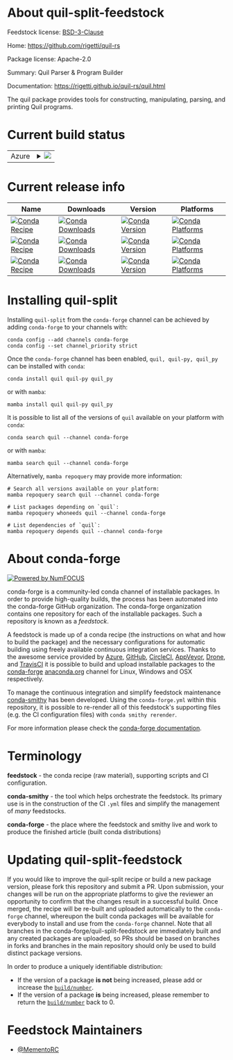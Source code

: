 About quil-split-feedstock
==========================

Feedstock license: [BSD-3-Clause](https://github.com/conda-forge/quil-split-feedstock/blob/main/LICENSE.txt)

Home: https://github.com/rigetti/quil-rs

Package license: Apache-2.0

Summary: Quil Parser & Program Builder

Documentation: https://rigetti.github.io/quil-rs/quil.html

The quil package provides tools for constructing, manipulating, parsing, and printing Quil programs.


Current build status
====================


<table>
    
  <tr>
    <td>Azure</td>
    <td>
      <details>
        <summary>
          <a href="https://dev.azure.com/conda-forge/feedstock-builds/_build/latest?definitionId=22241&branchName=main">
            <img src="https://dev.azure.com/conda-forge/feedstock-builds/_apis/build/status/quil-split-feedstock?branchName=main">
          </a>
        </summary>
        <table>
          <thead><tr><th>Variant</th><th>Status</th></tr></thead>
          <tbody><tr>
              <td>linux_64_numpy1.22python3.10.____cpython</td>
              <td>
                <a href="https://dev.azure.com/conda-forge/feedstock-builds/_build/latest?definitionId=22241&branchName=main">
                  <img src="https://dev.azure.com/conda-forge/feedstock-builds/_apis/build/status/quil-split-feedstock?branchName=main&jobName=linux&configuration=linux%20linux_64_numpy1.22python3.10.____cpython" alt="variant">
                </a>
              </td>
            </tr><tr>
              <td>linux_64_numpy1.22python3.8.____cpython</td>
              <td>
                <a href="https://dev.azure.com/conda-forge/feedstock-builds/_build/latest?definitionId=22241&branchName=main">
                  <img src="https://dev.azure.com/conda-forge/feedstock-builds/_apis/build/status/quil-split-feedstock?branchName=main&jobName=linux&configuration=linux%20linux_64_numpy1.22python3.8.____cpython" alt="variant">
                </a>
              </td>
            </tr><tr>
              <td>linux_64_numpy1.22python3.9.____cpython</td>
              <td>
                <a href="https://dev.azure.com/conda-forge/feedstock-builds/_build/latest?definitionId=22241&branchName=main">
                  <img src="https://dev.azure.com/conda-forge/feedstock-builds/_apis/build/status/quil-split-feedstock?branchName=main&jobName=linux&configuration=linux%20linux_64_numpy1.22python3.9.____cpython" alt="variant">
                </a>
              </td>
            </tr><tr>
              <td>linux_64_numpy1.23python3.11.____cpython</td>
              <td>
                <a href="https://dev.azure.com/conda-forge/feedstock-builds/_build/latest?definitionId=22241&branchName=main">
                  <img src="https://dev.azure.com/conda-forge/feedstock-builds/_apis/build/status/quil-split-feedstock?branchName=main&jobName=linux&configuration=linux%20linux_64_numpy1.23python3.11.____cpython" alt="variant">
                </a>
              </td>
            </tr><tr>
              <td>linux_64_numpy1.26python3.12.____cpython</td>
              <td>
                <a href="https://dev.azure.com/conda-forge/feedstock-builds/_build/latest?definitionId=22241&branchName=main">
                  <img src="https://dev.azure.com/conda-forge/feedstock-builds/_apis/build/status/quil-split-feedstock?branchName=main&jobName=linux&configuration=linux%20linux_64_numpy1.26python3.12.____cpython" alt="variant">
                </a>
              </td>
            </tr><tr>
              <td>osx_64_numpy1.22python3.10.____cpython</td>
              <td>
                <a href="https://dev.azure.com/conda-forge/feedstock-builds/_build/latest?definitionId=22241&branchName=main">
                  <img src="https://dev.azure.com/conda-forge/feedstock-builds/_apis/build/status/quil-split-feedstock?branchName=main&jobName=osx&configuration=osx%20osx_64_numpy1.22python3.10.____cpython" alt="variant">
                </a>
              </td>
            </tr><tr>
              <td>osx_64_numpy1.22python3.8.____cpython</td>
              <td>
                <a href="https://dev.azure.com/conda-forge/feedstock-builds/_build/latest?definitionId=22241&branchName=main">
                  <img src="https://dev.azure.com/conda-forge/feedstock-builds/_apis/build/status/quil-split-feedstock?branchName=main&jobName=osx&configuration=osx%20osx_64_numpy1.22python3.8.____cpython" alt="variant">
                </a>
              </td>
            </tr><tr>
              <td>osx_64_numpy1.22python3.9.____cpython</td>
              <td>
                <a href="https://dev.azure.com/conda-forge/feedstock-builds/_build/latest?definitionId=22241&branchName=main">
                  <img src="https://dev.azure.com/conda-forge/feedstock-builds/_apis/build/status/quil-split-feedstock?branchName=main&jobName=osx&configuration=osx%20osx_64_numpy1.22python3.9.____cpython" alt="variant">
                </a>
              </td>
            </tr><tr>
              <td>osx_64_numpy1.23python3.11.____cpython</td>
              <td>
                <a href="https://dev.azure.com/conda-forge/feedstock-builds/_build/latest?definitionId=22241&branchName=main">
                  <img src="https://dev.azure.com/conda-forge/feedstock-builds/_apis/build/status/quil-split-feedstock?branchName=main&jobName=osx&configuration=osx%20osx_64_numpy1.23python3.11.____cpython" alt="variant">
                </a>
              </td>
            </tr><tr>
              <td>osx_64_numpy1.26python3.12.____cpython</td>
              <td>
                <a href="https://dev.azure.com/conda-forge/feedstock-builds/_build/latest?definitionId=22241&branchName=main">
                  <img src="https://dev.azure.com/conda-forge/feedstock-builds/_apis/build/status/quil-split-feedstock?branchName=main&jobName=osx&configuration=osx%20osx_64_numpy1.26python3.12.____cpython" alt="variant">
                </a>
              </td>
            </tr><tr>
              <td>win_64_numpy1.22python3.10.____cpython</td>
              <td>
                <a href="https://dev.azure.com/conda-forge/feedstock-builds/_build/latest?definitionId=22241&branchName=main">
                  <img src="https://dev.azure.com/conda-forge/feedstock-builds/_apis/build/status/quil-split-feedstock?branchName=main&jobName=win&configuration=win%20win_64_numpy1.22python3.10.____cpython" alt="variant">
                </a>
              </td>
            </tr><tr>
              <td>win_64_numpy1.22python3.8.____cpython</td>
              <td>
                <a href="https://dev.azure.com/conda-forge/feedstock-builds/_build/latest?definitionId=22241&branchName=main">
                  <img src="https://dev.azure.com/conda-forge/feedstock-builds/_apis/build/status/quil-split-feedstock?branchName=main&jobName=win&configuration=win%20win_64_numpy1.22python3.8.____cpython" alt="variant">
                </a>
              </td>
            </tr><tr>
              <td>win_64_numpy1.22python3.9.____cpython</td>
              <td>
                <a href="https://dev.azure.com/conda-forge/feedstock-builds/_build/latest?definitionId=22241&branchName=main">
                  <img src="https://dev.azure.com/conda-forge/feedstock-builds/_apis/build/status/quil-split-feedstock?branchName=main&jobName=win&configuration=win%20win_64_numpy1.22python3.9.____cpython" alt="variant">
                </a>
              </td>
            </tr><tr>
              <td>win_64_numpy1.23python3.11.____cpython</td>
              <td>
                <a href="https://dev.azure.com/conda-forge/feedstock-builds/_build/latest?definitionId=22241&branchName=main">
                  <img src="https://dev.azure.com/conda-forge/feedstock-builds/_apis/build/status/quil-split-feedstock?branchName=main&jobName=win&configuration=win%20win_64_numpy1.23python3.11.____cpython" alt="variant">
                </a>
              </td>
            </tr><tr>
              <td>win_64_numpy1.26python3.12.____cpython</td>
              <td>
                <a href="https://dev.azure.com/conda-forge/feedstock-builds/_build/latest?definitionId=22241&branchName=main">
                  <img src="https://dev.azure.com/conda-forge/feedstock-builds/_apis/build/status/quil-split-feedstock?branchName=main&jobName=win&configuration=win%20win_64_numpy1.26python3.12.____cpython" alt="variant">
                </a>
              </td>
            </tr>
          </tbody>
        </table>
      </details>
    </td>
  </tr>
</table>

Current release info
====================

| Name | Downloads | Version | Platforms |
| --- | --- | --- | --- |
| [![Conda Recipe](https://img.shields.io/badge/recipe-quil-green.svg)](https://anaconda.org/conda-forge/quil) | [![Conda Downloads](https://img.shields.io/conda/dn/conda-forge/quil.svg)](https://anaconda.org/conda-forge/quil) | [![Conda Version](https://img.shields.io/conda/vn/conda-forge/quil.svg)](https://anaconda.org/conda-forge/quil) | [![Conda Platforms](https://img.shields.io/conda/pn/conda-forge/quil.svg)](https://anaconda.org/conda-forge/quil) |
| [![Conda Recipe](https://img.shields.io/badge/recipe-quil--py-green.svg)](https://anaconda.org/conda-forge/quil-py) | [![Conda Downloads](https://img.shields.io/conda/dn/conda-forge/quil-py.svg)](https://anaconda.org/conda-forge/quil-py) | [![Conda Version](https://img.shields.io/conda/vn/conda-forge/quil-py.svg)](https://anaconda.org/conda-forge/quil-py) | [![Conda Platforms](https://img.shields.io/conda/pn/conda-forge/quil-py.svg)](https://anaconda.org/conda-forge/quil-py) |
| [![Conda Recipe](https://img.shields.io/badge/recipe-quil_py-green.svg)](https://anaconda.org/conda-forge/quil_py) | [![Conda Downloads](https://img.shields.io/conda/dn/conda-forge/quil_py.svg)](https://anaconda.org/conda-forge/quil_py) | [![Conda Version](https://img.shields.io/conda/vn/conda-forge/quil_py.svg)](https://anaconda.org/conda-forge/quil_py) | [![Conda Platforms](https://img.shields.io/conda/pn/conda-forge/quil_py.svg)](https://anaconda.org/conda-forge/quil_py) |

Installing quil-split
=====================

Installing `quil-split` from the `conda-forge` channel can be achieved by adding `conda-forge` to your channels with:

```
conda config --add channels conda-forge
conda config --set channel_priority strict
```

Once the `conda-forge` channel has been enabled, `quil, quil-py, quil_py` can be installed with `conda`:

```
conda install quil quil-py quil_py
```

or with `mamba`:

```
mamba install quil quil-py quil_py
```

It is possible to list all of the versions of `quil` available on your platform with `conda`:

```
conda search quil --channel conda-forge
```

or with `mamba`:

```
mamba search quil --channel conda-forge
```

Alternatively, `mamba repoquery` may provide more information:

```
# Search all versions available on your platform:
mamba repoquery search quil --channel conda-forge

# List packages depending on `quil`:
mamba repoquery whoneeds quil --channel conda-forge

# List dependencies of `quil`:
mamba repoquery depends quil --channel conda-forge
```


About conda-forge
=================

[![Powered by
NumFOCUS](https://img.shields.io/badge/powered%20by-NumFOCUS-orange.svg?style=flat&colorA=E1523D&colorB=007D8A)](https://numfocus.org)

conda-forge is a community-led conda channel of installable packages.
In order to provide high-quality builds, the process has been automated into the
conda-forge GitHub organization. The conda-forge organization contains one repository
for each of the installable packages. Such a repository is known as a *feedstock*.

A feedstock is made up of a conda recipe (the instructions on what and how to build
the package) and the necessary configurations for automatic building using freely
available continuous integration services. Thanks to the awesome service provided by
[Azure](https://azure.microsoft.com/en-us/services/devops/), [GitHub](https://github.com/),
[CircleCI](https://circleci.com/), [AppVeyor](https://www.appveyor.com/),
[Drone](https://cloud.drone.io/welcome), and [TravisCI](https://travis-ci.com/)
it is possible to build and upload installable packages to the
[conda-forge](https://anaconda.org/conda-forge) [anaconda.org](https://anaconda.org/)
channel for Linux, Windows and OSX respectively.

To manage the continuous integration and simplify feedstock maintenance
[conda-smithy](https://github.com/conda-forge/conda-smithy) has been developed.
Using the ``conda-forge.yml`` within this repository, it is possible to re-render all of
this feedstock's supporting files (e.g. the CI configuration files) with ``conda smithy rerender``.

For more information please check the [conda-forge documentation](https://conda-forge.org/docs/).

Terminology
===========

**feedstock** - the conda recipe (raw material), supporting scripts and CI configuration.

**conda-smithy** - the tool which helps orchestrate the feedstock.
                   Its primary use is in the construction of the CI ``.yml`` files
                   and simplify the management of *many* feedstocks.

**conda-forge** - the place where the feedstock and smithy live and work to
                  produce the finished article (built conda distributions)


Updating quil-split-feedstock
=============================

If you would like to improve the quil-split recipe or build a new
package version, please fork this repository and submit a PR. Upon submission,
your changes will be run on the appropriate platforms to give the reviewer an
opportunity to confirm that the changes result in a successful build. Once
merged, the recipe will be re-built and uploaded automatically to the
`conda-forge` channel, whereupon the built conda packages will be available for
everybody to install and use from the `conda-forge` channel.
Note that all branches in the conda-forge/quil-split-feedstock are
immediately built and any created packages are uploaded, so PRs should be based
on branches in forks and branches in the main repository should only be used to
build distinct package versions.

In order to produce a uniquely identifiable distribution:
 * If the version of a package **is not** being increased, please add or increase
   the [``build/number``](https://docs.conda.io/projects/conda-build/en/latest/resources/define-metadata.html#build-number-and-string).
 * If the version of a package **is** being increased, please remember to return
   the [``build/number``](https://docs.conda.io/projects/conda-build/en/latest/resources/define-metadata.html#build-number-and-string)
   back to 0.

Feedstock Maintainers
=====================

* [@MementoRC](https://github.com/MementoRC/)

